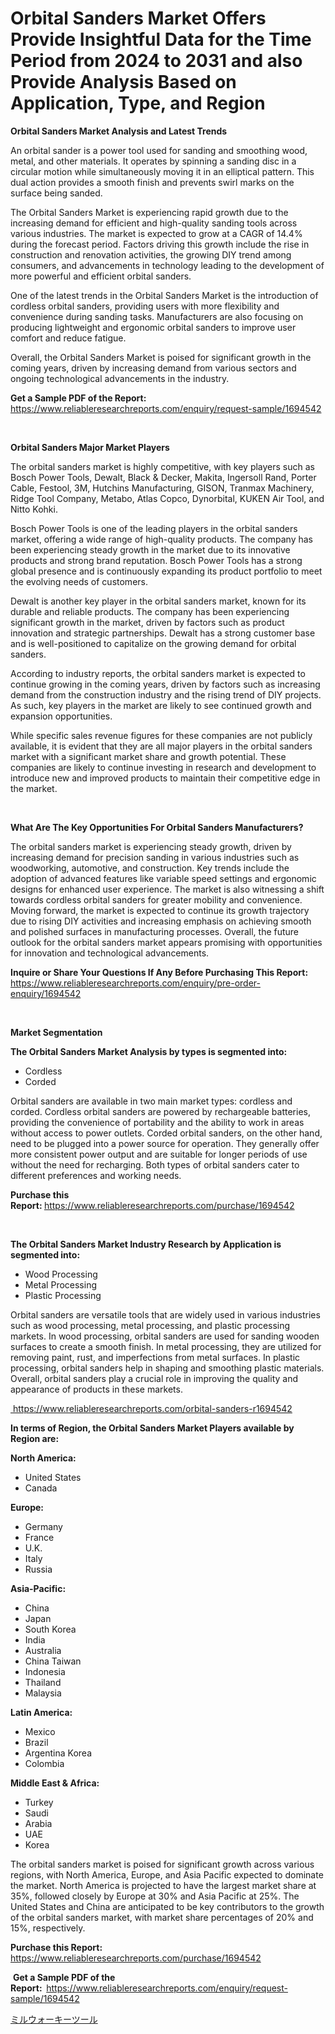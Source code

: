 <p><h1>Orbital Sanders Market Offers Provide Insightful Data for the Time Period from 2024 to 2031 and also Provide Analysis Based on Application, Type, and Region</h1></p><p><strong>Orbital Sanders Market Analysis and Latest Trends</strong></p>
<p><p>An orbital sander is a power tool used for sanding and smoothing wood, metal, and other materials. It operates by spinning a sanding disc in a circular motion while simultaneously moving it in an elliptical pattern. This dual action provides a smooth finish and prevents swirl marks on the surface being sanded.</p><p>The Orbital Sanders Market is experiencing rapid growth due to the increasing demand for efficient and high-quality sanding tools across various industries. The market is expected to grow at a CAGR of 14.4% during the forecast period. Factors driving this growth include the rise in construction and renovation activities, the growing DIY trend among consumers, and advancements in technology leading to the development of more powerful and efficient orbital sanders.</p><p>One of the latest trends in the Orbital Sanders Market is the introduction of cordless orbital sanders, providing users with more flexibility and convenience during sanding tasks. Manufacturers are also focusing on producing lightweight and ergonomic orbital sanders to improve user comfort and reduce fatigue.</p><p>Overall, the Orbital Sanders Market is poised for significant growth in the coming years, driven by increasing demand from various sectors and ongoing technological advancements in the industry.</p></p>
<p><strong>Get a Sample PDF of the Report:&nbsp;</strong> <a href="https://www.reliableresearchreports.com/enquiry/request-sample/1694542">https://www.reliableresearchreports.com/enquiry/request-sample/1694542</a></p>
<p>&nbsp;</p>
<p><strong>Orbital Sanders Major Market Players</strong></p>
<p><p>The orbital sanders market is highly competitive, with key players such as Bosch Power Tools, Dewalt, Black & Decker, Makita, Ingersoll Rand, Porter Cable, Festool, 3M, Hutchins Manufacturing, GISON, Tranmax Machinery, Ridge Tool Company, Metabo, Atlas Copco, Dynorbital, KUKEN Air Tool, and Nitto Kohki. </p><p>Bosch Power Tools is one of the leading players in the orbital sanders market, offering a wide range of high-quality products. The company has been experiencing steady growth in the market due to its innovative products and strong brand reputation. Bosch Power Tools has a strong global presence and is continuously expanding its product portfolio to meet the evolving needs of customers.</p><p>Dewalt is another key player in the orbital sanders market, known for its durable and reliable products. The company has been experiencing significant growth in the market, driven by factors such as product innovation and strategic partnerships. Dewalt has a strong customer base and is well-positioned to capitalize on the growing demand for orbital sanders.</p><p>According to industry reports, the orbital sanders market is expected to continue growing in the coming years, driven by factors such as increasing demand from the construction industry and the rising trend of DIY projects. As such, key players in the market are likely to see continued growth and expansion opportunities.</p><p>While specific sales revenue figures for these companies are not publicly available, it is evident that they are all major players in the orbital sanders market with a significant market share and growth potential. These companies are likely to continue investing in research and development to introduce new and improved products to maintain their competitive edge in the market.</p></p>
<p>&nbsp;</p>
<p><strong>What Are The Key Opportunities For Orbital Sanders Manufacturers?</strong></p>
<p><p>The orbital sanders market is experiencing steady growth, driven by increasing demand for precision sanding in various industries such as woodworking, automotive, and construction. Key trends include the adoption of advanced features like variable speed settings and ergonomic designs for enhanced user experience. The market is also witnessing a shift towards cordless orbital sanders for greater mobility and convenience. Moving forward, the market is expected to continue its growth trajectory due to rising DIY activities and increasing emphasis on achieving smooth and polished surfaces in manufacturing processes. Overall, the future outlook for the orbital sanders market appears promising with opportunities for innovation and technological advancements.</p></p>
<p><strong>Inquire or Share Your Questions If Any Before Purchasing This Report:</strong> <a href="https://www.reliableresearchreports.com/enquiry/pre-order-enquiry/1694542">https://www.reliableresearchreports.com/enquiry/pre-order-enquiry/1694542</a></p>
<p>&nbsp;</p>
<p><strong>Market Segmentation</strong></p>
<p><strong>The Orbital Sanders Market Analysis by types is segmented into:</strong></p>
<p><ul><li>Cordless</li><li>Corded</li></ul></p>
<p><p>Orbital sanders are available in two main market types: cordless and corded. Cordless orbital sanders are powered by rechargeable batteries, providing the convenience of portability and the ability to work in areas without access to power outlets. Corded orbital sanders, on the other hand, need to be plugged into a power source for operation. They generally offer more consistent power output and are suitable for longer periods of use without the need for recharging. Both types of orbital sanders cater to different preferences and working needs.</p></p>
<p><strong>Purchase this Report:&nbsp;</strong><a href="https://www.reliableresearchreports.com/purchase/1694542">https://www.reliableresearchreports.com/purchase/1694542</a></p>
<p>&nbsp;</p>
<p><strong>The Orbital Sanders Market Industry Research by Application is segmented into:</strong></p>
<p><ul><li>Wood Processing</li><li>Metal Processing</li><li>Plastic Processing</li></ul></p>
<p><p>Orbital sanders are versatile tools that are widely used in various industries such as wood processing, metal processing, and plastic processing markets. In wood processing, orbital sanders are used for sanding wooden surfaces to create a smooth finish. In metal processing, they are utilized for removing paint, rust, and imperfections from metal surfaces. In plastic processing, orbital sanders help in shaping and smoothing plastic materials. Overall, orbital sanders play a crucial role in improving the quality and appearance of products in these markets.</p></p>
<p><a href="https://www.reliableresearchreports.com/orbital-sanders-r1694542">&nbsp;https://www.reliableresearchreports.com/orbital-sanders-r1694542</a></p>
<p><strong>In terms of Region, the Orbital Sanders Market Players available by Region are:</strong></p>
<p>
    <p> <strong> North America: </strong>
        <ul>
            <li>United States</li>
            <li>Canada</li>
        </ul>
        </p> 
    <p> <strong> Europe: </strong>
        <ul>
            <li>Germany</li>
            <li>France</li>
            <li>U.K.</li>
            <li>Italy</li>
            <li>Russia</li>
        </ul>
        </p> 
    <p> <strong> Asia-Pacific: </strong>
        <ul>
            <li>China</li>
            <li>Japan</li>
            <li>South Korea</li>
            <li>India</li>
            <li>Australia</li>
            <li>China Taiwan</li>
            <li>Indonesia</li>
            <li>Thailand</li>
            <li>Malaysia</li>
        </ul>
        </p> 
    <p> <strong> Latin America: </strong>
        <ul>
            <li>Mexico</li>
            <li>Brazil</li>
            <li>Argentina Korea</li>
            <li>Colombia</li>
        </ul>
        </p> 
    <p> <strong> Middle East & Africa: </strong>
        <ul>
            <li>Turkey</li>
            <li>Saudi</li>
            <li>Arabia</li>
            <li>UAE</li>
            <li>Korea</li>
        </ul>
    </p>
    </p>
<p><p>The orbital sanders market is poised for significant growth across various regions, with North America, Europe, and Asia Pacific expected to dominate the market. North America is projected to have the largest market share at 35%, followed closely by Europe at 30% and Asia Pacific at 25%. The United States and China are anticipated to be key contributors to the growth of the orbital sanders market, with market share percentages of 20% and 15%, respectively.</p></p>
<p><strong>Purchase this Report: </strong><a href="https://www.reliableresearchreports.com/purchase/1694542">https://www.reliableresearchreports.com/purchase/1694542</a></p>
<p>&nbsp;<strong>Get a Sample PDF of the Report:&nbsp;&nbsp;</strong><a href="https://www.reliableresearchreports.com/enquiry/request-sample/1694542">https://www.reliableresearchreports.com/enquiry/request-sample/1694542</a></p>
<p><strong></strong></p>
<p><p><a href="https://github.com/oqoeusbvpadwjs08/Market-Research-Report-List-1/blob/main/619121522427.md">ミルウォーキーツール</a></p></p>